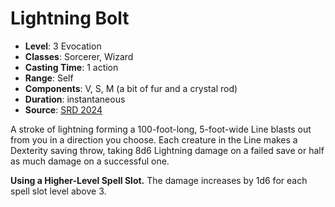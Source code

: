# Lightning Bolt

- **Level**: 3 Evocation
- **Classes**: Sorcerer, Wizard
- **Casting Time**: 1 action
- **Range**: Self
- **Components**: V, S, M (a bit of fur and a crystal rod)
- **Duration**: instantaneous
- **Source**: [SRD 2024](../../../srds/SRD_2024.pdf)

A stroke of lightning forming a 100-foot-long, 5-foot-wide Line blasts out from you in a direction you choose. Each creature in the Line makes a Dexterity saving throw, taking 8d6 Lightning damage on a failed save or half as much damage on a successful one.

**Using a Higher-Level Spell Slot.** The damage increases by 1d6 for each spell slot level above 3.
